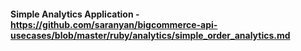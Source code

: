 #### Simple Analytics Application - https://github.com/saranyan/bigcommerce-api-usecases/blob/master/ruby/analytics/simple_order_analytics.md
